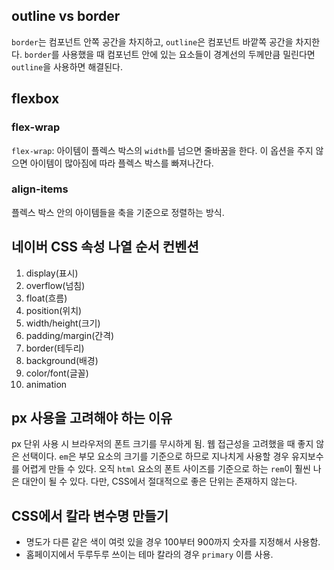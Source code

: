 ## outline vs border

`border`는 컴포넌트 안쪽 공간을 차지하고, `outline`은 컴포넌트 바깥쪽 공간을 차지한다. `border`를 사용했을 때 컴포넌트 안에 있는 요소들이 경계선의 두께만큼 밀린다면 `outline`을 사용하면 해결된다.

## flexbox

### flex-wrap

`flex-wrap`: 아이템이 플렉스 박스의 `width`를 넘으면 줄바꿈을 한다. 이 옵션을 주지 않으면 아이템이 많아짐에 따라 플렉스 박스를 빠져나간다.

### align-items

플렉스 박스 안의 아이템들을 축을 기준으로 정렬하는 방식.

## 네이버 CSS 속성 나열 순서 컨벤션

1. display(표시)
2. overflow(넘침)
3. float(흐름)
4. position(위치)
5. width/height(크기)
6. padding/margin(간격)
7. border(테두리)
8. background(배경)
9. color/font(글꼴)
10. animation

## px 사용을 고려해야 하는 이유

px 단위 사용 시 브라우저의 폰트 크기를 무시하게 됨. 웹 접근성을 고려했을 때 좋지 않은 선택이다. `em`은 부모 요소의 크기를 기준으로 하므로 지나치게 사용할 경우 유지보수를 어렵게 만들 수 있다. 오직 `html` 요소의 폰트 사이즈를 기준으로 하는 `rem`이 훨씬 나은 대안이 될 수 있다. 다만, CSS에서 절대적으로 좋은 단위는 존재하지 않는다.

## CSS에서 칼라 변수명 만들기

- 명도가 다른 같은 색이 여럿 있을 경우 100부터 900까지 숫자를 지정해서 사용함.
- 홈페이지에서 두루두루 쓰이는 테마 칼라의 경우 `primary` 이름 사용.
